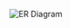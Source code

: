 ![ER Diagram](https://user-images.githubusercontent.com/112930891/190295318-5561c09c-9d33-45ad-a9d0-0cbef9fd5c0f.png)
